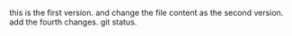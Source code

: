 this is the first version.
and change the file content as the second version.
add the fourth changes.
git status.
